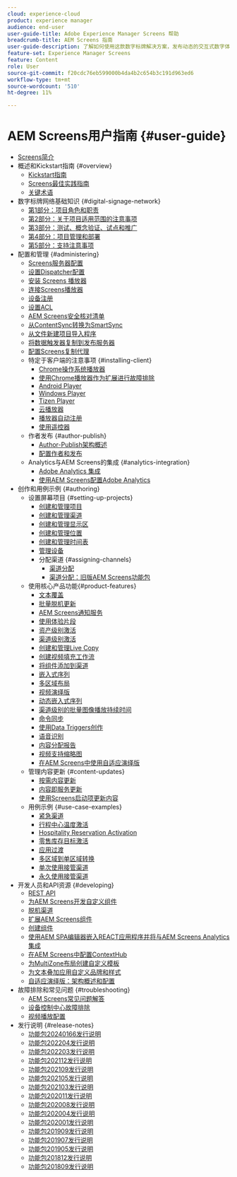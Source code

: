 ```yaml
---
cloud: experience-cloud
product: experience manager
audience: end-user
user-guide-title: Adobe Experience Manager Screens 帮助
breadcrumb-title: AEM Screens 指南
user-guide-description: 了解如何使用这款数字标牌解决方案，发布动态的交互式数字体验与交互内容。
feature-set: Experience Manager Screens
feature: Content
role: User
source-git-commit: f20cdc76eb599000b4da4b2c654b3c191d963ed6
workflow-type: tm+mt
source-wordcount: '510'
ht-degree: 11%

---
```



# AEM Screens用户指南 {#user-guide}

+ [Screens简介](aem-screens-introduction.md)
+ 概述和Kickstart指南 {#overview}
   + [Kickstart指南](kickstart-for-aem-screens.md)
   + [Screens最佳实践指南](https://experienceleague.adobe.com/docs/experience-manager-screens/using/about-guide.html)
   + [关键术语](screens-glossary.md)
+ 数字标牌网络基础知识 {#digital-signage-network}
   + [第1部分：项目角色和职责](project-roles-responsibilities.md)
   + [第2部分：关于项目适用范围的注意事项](project-considerations.md)
   + [第3部分：测试、概念验证、试点和推广](testing-pocs-pilots-rollouts.md)
   + [第4部分：项目管理和部署](project-management-and-deployment.md)
   + [第5部分：支持注意事项](support-considerations.md)
+ 配置和管理 {#administering}
   + [Screens服务器配置](configuring-screens-introduction.md)
   + [设置Dispatcher配置](dispatcher-configurations-aem-screens.md)
   + [安装 Screens 播放器](installing-screens-player.md)
   + [连接Screens播放器](working-with-screens-player.md)
   + [设备注册](device-registration.md)
   + [设置ACL](setting-up-acls.md)
   + [AEM Screens安全核对清单](security-checklist.md)
   + [从ContentSync转换为SmartSync](smartsync.md)
   + [从文件新建项目导入程序](project-importer.md)
   + [将数据触发器复制到发布服务器](replicating-data-triggers.md)
   + [配置Screens复制代理](configure-screens-replication.md)
   + 特定于客户端的注意事项 {#installing-client}
      + [Chrome操作系统播放器](implementing-chrome-os-player.md)
      + [使用Chrome播放器作为扩展进行故障排除](using-chrome-player-as-an-extension.md)
      + [Android Player](implementing-android-player.md)
      + [Windows Player](implementing-windows-player.md)
      + [Tizen Player](tizen-player.md)
      + [云播放器](implementing-cloud-player.md)
      + [播放器自动注册](auto-registration-players.md)
      + [使用遥控器](implementing-remote-control.md)
   + 作者发布 {#author-publish}
      + [Author-Publish架构概述](author-publish-architecture-overview.md)
      + [配置作者和发布](author-and-publish.md)
   + Analytics与AEM Screens的集成 {#analytics-integration}
      + [Adobe Analytics 集成](adobe-analytics-integration-aem-screens.md)
      + [使用AEM Screens配置Adobe Analytics](configuring-adobe-analytics-aem-screens.md)
+ 创作和用例示例 {#authoring}
   + 设置屏幕项目 {#setting-up-projects}
      + [创建和管理项目](creating-a-screens-project.md)
      + [创建和管理渠道](managing-channels.md)
      + [创建和管理显示区](managing-displays.md)
      + [创建和管理位置](managing-locations.md)
      + [创建和管理时间表](managing-schedules.md)
      + [管理设备](managing-devices.md)
      + 分配渠道 {#assigning-channels}
         + [渠道分配](channel-assignment-latest-fp.md)
         + [渠道分配：旧版AEM Screens功能包](channel-assignment.md)
   + 使用核心产品功能{#product-features}
      + [文本覆盖](text-overlay.md)
      + [批量脱机更新](bulk-offline-update.md)
      + [AEM Screens通知服务](screens-notifications-service.md)
      + [使用体验片段](experience-fragments-in-screens.md)
      + [资产级别激活](asset-level-scheduling.md)
      + [渠道级别激活](channel-level-activation.md)
      + [创建和管理Live Copy](managing-livecopy.md)
      + [创建视频填充工作流](creating-a-video-padding-workflow.md)
      + [将组件添加到渠道](adding-components-to-a-channel.md)
      + [嵌入式序列](embedded-sequences.md)
      + [多区域布局](multi-zone-layout-aem-screens.md)
      + [视频演绎版](generating-renditions.md)
      + [动态嵌入式序列](dynamic-embedded-sequences.md)
      + [渠道级别的批量图像播放持续时间](channel-level-image-playback.md)
      + [命令同步](using-command-sync.md)
      + [使用Data Triggers创作](authoring-data-triggers.md)
      + [语音识别](voice-recognition.md)
      + [内容分配报告](content-assignment-report.md)
      + [视频支持缩略图](thumbnail-support.md)
      + [在AEM Screens中使用自适应演绎版](using-adaptive-renditions.md)
   + 管理内容更新 {#content-updates}
      + [按需内容更新](on-demand-content.md)
      + [内容即服务更新](content-update-as-a-service.md)
      + [使用Screens启动项更新内容](launches.md)
   + 用例示例 {#use-case-examples}
      + [紧急渠道](emergency-channel.md)
      + [行程中心温度激活](local-temperature-activation.md)
      + [Hospitality Reservation Activation](hospitality-reservation-activation.md)
      + [零售库存目标激活](retail-inventory-activation.md)
      + [应用过渡](applying-transitions.md)
      + [多区域到单区域转换](multizone-to-singlezone.md)
      + [单次使用接管渠道](single-use-takeover-channel.md)
      + [永久使用接管渠道](perpetual-takeover-channel.md)
+ 开发人员和API资源 {#developing}
   + [REST API](rest-api.md)
   + [为AEM Screens开发自定义组件](developing-custom-component-tutorial-develop.md)
   + [脱机渠道](offline-channels.md)
   + [扩展AEM Screens组件](extending-component-tutorial-develop.md)
   + [创建组件](creating-components.md)
   + [使用AEM SPA编辑器嵌入REACT应用程序并将与AEM Screens Analytics集成](embedding-react-app.md)
   + [在AEM Screens中配置ContextHub](configuring-context-hub.md)
   + [为MultiZone布局创建自定义模板](creating-custom-templates-multizone-layouts.md)
   + [为文本叠加应用自定义品牌和样式](custom-branding-text-overlays.md)
   + [自适应演绎版：架构概述和配置](/help/user-guide/adaptive-renditions.md)
+ 故障排除和常见问题 {#troubleshooting}
   + [AEM Screens常见问题解答](aem-screens-faqs.md)
   + [设备控制中心故障排除](monitoring-screens.md)
   + [视频播放配置](troubleshoot-videos.md)
+ 发行说明 {#release-notes}
   + [功能包20240166发行说明](release-notes-fp-20240116.md)
   + [功能包202204发行说明](release-notes-fp-202204.md)
   + [功能包202203发行说明](release-notes-fp-202203.md)
   + [功能包202112发行说明](release-notes-fp-202112.md)
   + [功能包202109发行说明](release-notes-fp-202109.md)
   + [功能包202105发行说明](release-notes-fp-202105.md)
   + [功能包202103发行说明](release-notes-fp-202103.md)
   + [功能包202011发行说明](release-notes-fp-202011.md)
   + [功能包202008发行说明](release-notes-fp-202008.md)
   + [功能包202004发行说明](release-notes-fp-202004.md)
   + [功能包202001发行说明](release-notes-fp-202001.md)
   + [功能包201909发行说明](release-notes-fp-201909.md)
   + [功能包201907发行说明](release-notes-fp-201907.md)
   + [功能包201905发行说明](screens-release-notes-fp-201905.md)
   + [功能包201812发行说明](release-notes-fp-201812.md)
   + [功能包201809发行说明](screens-release-notes.md)
